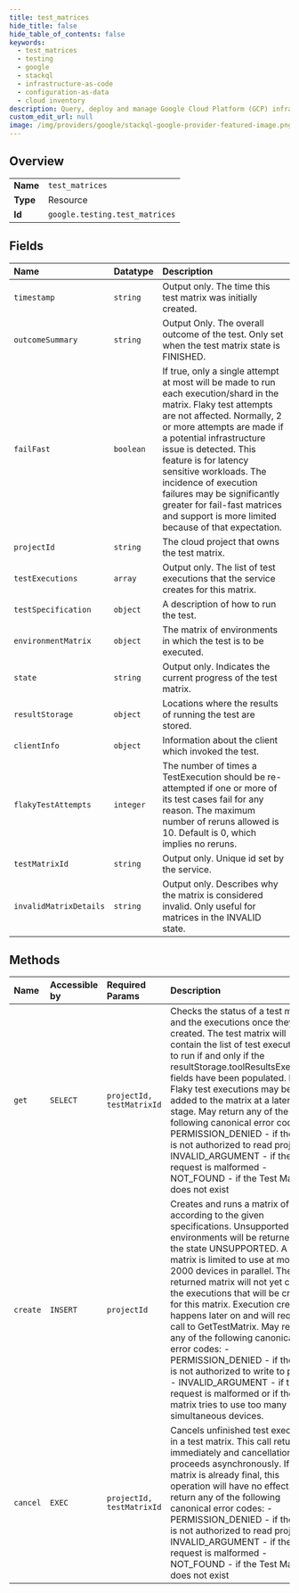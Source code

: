 ```yaml
---
title: test_matrices
hide_title: false
hide_table_of_contents: false
keywords:
  - test_matrices
  - testing
  - google    
  - stackql
  - infrastructure-as-code
  - configuration-as-data
  - cloud inventory
description: Query, deploy and manage Google Cloud Platform (GCP) infrastructure and resources using SQL
custom_edit_url: null
image: /img/providers/google/stackql-google-provider-featured-image.png
---
```

  
    

## Overview
<table><tbody>
<tr><td><b>Name</b></td><td><code>test_matrices</code></td></tr>
<tr><td><b>Type</b></td><td>Resource</td></tr>
<tr><td><b>Id</b></td><td><code>google.testing.test_matrices</code></td></tr>
</tbody></table>

## Fields
| Name | Datatype | Description |
|:-----|:---------|:------------|
| `timestamp` | `string` | Output only. The time this test matrix was initially created. |
| `outcomeSummary` | `string` | Output Only. The overall outcome of the test. Only set when the test matrix state is FINISHED. |
| `failFast` | `boolean` | If true, only a single attempt at most will be made to run each execution/shard in the matrix. Flaky test attempts are not affected. Normally, 2 or more attempts are made if a potential infrastructure issue is detected. This feature is for latency sensitive workloads. The incidence of execution failures may be significantly greater for fail-fast matrices and support is more limited because of that expectation. |
| `projectId` | `string` | The cloud project that owns the test matrix. |
| `testExecutions` | `array` | Output only. The list of test executions that the service creates for this matrix. |
| `testSpecification` | `object` | A description of how to run the test. |
| `environmentMatrix` | `object` | The matrix of environments in which the test is to be executed. |
| `state` | `string` | Output only. Indicates the current progress of the test matrix. |
| `resultStorage` | `object` | Locations where the results of running the test are stored. |
| `clientInfo` | `object` | Information about the client which invoked the test. |
| `flakyTestAttempts` | `integer` | The number of times a TestExecution should be re-attempted if one or more of its test cases fail for any reason. The maximum number of reruns allowed is 10. Default is 0, which implies no reruns. |
| `testMatrixId` | `string` | Output only. Unique id set by the service. |
| `invalidMatrixDetails` | `string` | Output only. Describes why the matrix is considered invalid. Only useful for matrices in the INVALID state. |
## Methods
| Name | Accessible by | Required Params | Description |
|:-----|:--------------|:----------------|:------------|
| `get` | `SELECT` | `projectId, testMatrixId` | Checks the status of a test matrix and the executions once they are created. The test matrix will contain the list of test executions to run if and only if the resultStorage.toolResultsExecution fields have been populated. Note: Flaky test executions may be added to the matrix at a later stage. May return any of the following canonical error codes: - PERMISSION_DENIED - if the user is not authorized to read project - INVALID_ARGUMENT - if the request is malformed - NOT_FOUND - if the Test Matrix does not exist |
| `create` | `INSERT` | `projectId` | Creates and runs a matrix of tests according to the given specifications. Unsupported environments will be returned in the state UNSUPPORTED. A test matrix is limited to use at most 2000 devices in parallel. The returned matrix will not yet contain the executions that will be created for this matrix. Execution creation happens later on and will require a call to GetTestMatrix. May return any of the following canonical error codes: - PERMISSION_DENIED - if the user is not authorized to write to project - INVALID_ARGUMENT - if the request is malformed or if the matrix tries to use too many simultaneous devices. |
| `cancel` | `EXEC` | `projectId, testMatrixId` | Cancels unfinished test executions in a test matrix. This call returns immediately and cancellation proceeds asynchronously. If the matrix is already final, this operation will have no effect. May return any of the following canonical error codes: - PERMISSION_DENIED - if the user is not authorized to read project - INVALID_ARGUMENT - if the request is malformed - NOT_FOUND - if the Test Matrix does not exist |
